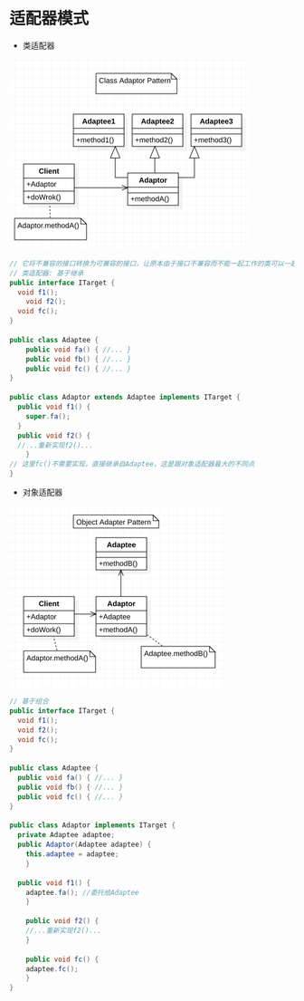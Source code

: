 # 适配器模式

* 类适配器 

<img src="../../interview/res/Class Adaptor.png" alt="Class Adaptor" style="zoom:50%;" />

```java
// 它将不兼容的接口转换为可兼容的接口，让原本由于接口不兼容而不能一起工作的类可以一起工作
// 类适配器: 基于继承
public interface ITarget {
  void f1();
	void f2();
  void fc();
}

public class Adaptee {
    public void fa() { //... }
    public void fb() { //... }
    public void fc() { //... }
}

public class Adaptor extends Adaptee implements ITarget {
  public void f1() {
    super.fa();
  }
  public void f2() {
  //...重新实现f2()...
	}
// 这里fc()不需要实现，直接继承自Adaptee，这是跟对象适配器最大的不同点
}
```



* 对象适配器

<img src="../../interview/res/Object Adaptor.png" alt="Object Adaptor" style="zoom:50%;" />

```java
// 基于组合
public interface ITarget {
  void f1();
  void f2();
  void fc();
}

public class Adaptee {
  public void fa() { //... }
  public void fb() { //... }
  public void fc() { //... }
}

public class Adaptor implements ITarget {
  private Adaptee adaptee;
  public Adaptor(Adaptee adaptee) {
  	this.adaptee = adaptee;
	}
  
  public void f1() {
  	adaptee.fa(); //委托给Adaptee
	}

	public void f2() {
  	//...重新实现f2()...
	}

	public void fc() {
  	adaptee.fc();
	}
}
```


#### 